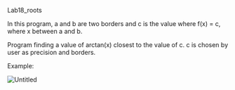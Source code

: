 Lab18_roots  
  
In this program, a and b are two borders and c is the value where f(x) = c, where x between a and b.  
  
Program finding a value of arctan(x) closest to the value of c. c is chosen by user as precision and borders.
  
Example:   
  
![Untitled](https://user-images.githubusercontent.com/89953755/148368281-c1c24c42-c742-4889-a7ca-e2af249998ba.png)

